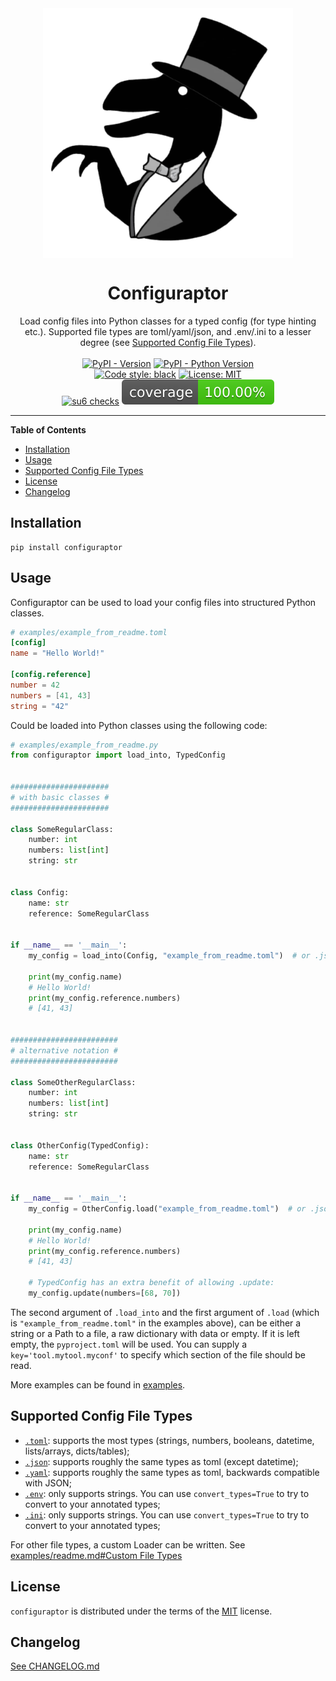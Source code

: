 <div align="center">
    <img 
        align="center" 
        src="https://raw.githubusercontent.com/trialandsuccess/configuraptor/master/_static/configuraptor_circle.png" 
        alt="Classy Configuraptor"
        width="400px"
        />
    <h1 align="center">Configuraptor</h1>
</div>

<div align="center">
    Load config files into Python classes for a typed config (for type hinting etc.).
    Supported file types are toml/yaml/json, and .env/.ini to a lesser degree 
        (see <a href="#supported-config-file-types">Supported Config File Types</a>).
</div>

<br>

<div align="center">
    <a href="https://pypi.org/project/configuraptor"><img alt="PyPI - Version" src="https://img.shields.io/pypi/v/configuraptor.svg"/></a>
    <a href="https://pypi.org/project/configuraptor"><img alt="PyPI - Python Version" src="https://img.shields.io/pypi/pyversions/configuraptor.svg"/></a>
    <br/>
    <a href="https://github.com/psf/black"><img alt="Code style: black" src="https://img.shields.io/badge/code%20style-black-000000.svg"/></a>
    <a href="https://opensource.org/licenses/MIT"><img alt="License: MIT" src="https://img.shields.io/badge/License-MIT-yellow.svg"/></a>
    <br/>
    <a href="https://github.com/trialandsuccess/configuraptor/actions"><img alt="su6 checks" src="https://github.com/trialandsuccess/configuraptor/actions/workflows/su6.yml/badge.svg?branch=development"/></a>
    <a href="https://github.com/trialandsuccess/configuraptor/actions"><img alt="Coverage" src="coverage.svg"/></a>
</div> 

---

**Table of Contents**

- [Installation](#installation)
- [Usage](#usage)
- [Supported Config File Types](#supported-config-file-types)
- [License](#license)
- [Changelog](#changelog)

## Installation

```console
pip install configuraptor
```

## Usage

Configuraptor can be used to load your config files into structured Python classes.

```toml
# examples/example_from_readme.toml
[config]
name = "Hello World!"

[config.reference]
number = 42
numbers = [41, 43]
string = "42"
```

Could be loaded into Python classes using the following code:

```python
# examples/example_from_readme.py
from configuraptor import load_into, TypedConfig


######################
# with basic classes #
######################

class SomeRegularClass:
    number: int
    numbers: list[int]
    string: str


class Config:
    name: str
    reference: SomeRegularClass


if __name__ == '__main__':
    my_config = load_into(Config, "example_from_readme.toml")  # or .json, .yaml

    print(my_config.name)
    # Hello World!
    print(my_config.reference.numbers)
    # [41, 43]


########################
# alternative notation #
########################

class SomeOtherRegularClass:
    number: int
    numbers: list[int]
    string: str


class OtherConfig(TypedConfig):
    name: str
    reference: SomeRegularClass


if __name__ == '__main__':
    my_config = OtherConfig.load("example_from_readme.toml")  # or .json, .yaml

    print(my_config.name)
    # Hello World!
    print(my_config.reference.numbers)
    # [41, 43]

    # TypedConfig has an extra benefit of allowing .update:
    my_config.update(numbers=[68, 70])
```

The second argument of `.load_into` and the first argument of `.load` (which is `"example_from_readme.toml"` in the
examples above), can be either a string or a Path to a file, a raw dictionary with data or empty.
If it is left empty, the `pyproject.toml` will be used. You can supply a `key='tool.mytool.myconf'` to specify which
section of the file should be read.

More examples can be found in [examples](https://github.com/trialandsuccess/configuraptor/blob/master/examples).

## Supported Config File Types

- [`.toml`](https://docs.fileformat.com/programming/toml/): supports the most types (strings, numbers, booleans,
  datetime, lists/arrays, dicts/tables);
- [`.json`](https://www.w3schools.com/js/js_json_datatypes.asp): supports roughly the same types as toml (except
  datetime);
- [`.yaml`](https://docs.fileformat.com/programming/yaml): supports roughly the same types as toml, backwards compatible
  with JSON;
- [`.env`](https://pypi.org/project/python-dotenv/): only supports strings. You can use `convert_types=True` to try to
  convert to your annotated types;
- [`.ini`](https://docs.python.org/3/library/configparser.html): only supports strings. You can use `convert_types=True`
  to try to convert to your annotated types;

For other file types, a custom Loader can be written.
See [examples/readme.md#Custom File Types](https://github.com/trialandsuccess/configuraptor/blob/master/examples/readme.md#custom-file-types)

## License

`configuraptor` is distributed under the terms of the [MIT](https://spdx.org/licenses/MIT.html) license.

## Changelog

[See CHANGELOG.md](https://github.com/trialandsuccess/configuraptor/blob/master/CHANGELOG.md)
